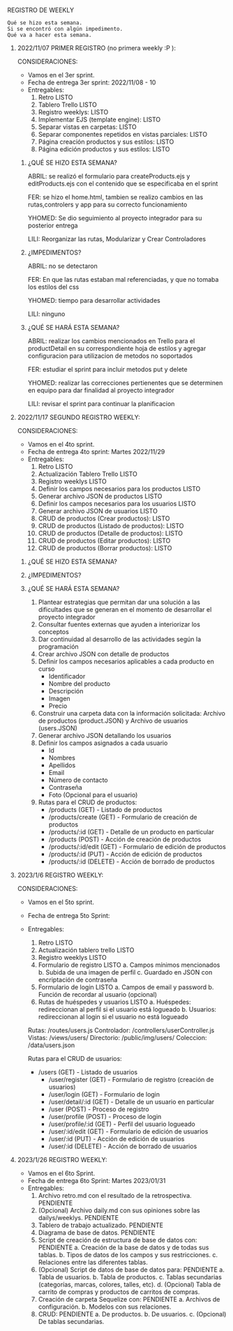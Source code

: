REGISTRO DE WEEKLY

    Qué se hizo esta semana.
    Si se encontró con algún impedimento.
    Qué va a hacer esta semana.

1. 2022/11/07 PRIMER REGISTRO (no primera weekly :P ):

    CONSIDERACIONES:

    - Vamos en el 3er sprint. 
    - Fecha de entrega 3er sprint: 2022/11/08 - 10
    - Entregables:
        1. Retro                                              LISTO
        2. Tablero Trello                                     LISTO
        3. Registro weeklys:                                  LISTO
        4. Implementar EJS (template engine):                 LISTO
        5. Separar vistas en carpetas:                        LISTO
        6. Separar componentes repetidos en vistas parciales: LISTO
        7. Página creación productos y sus estilos:           LISTO
        8. Página edición productos y sus estilos:            LISTO


    1. ¿QUÉ SE HIZO ESTA SEMANA?

        ABRIL: se realizó el formulario para createProducts.ejs y editProducts.ejs con el contenido que se especificaba en el sprint

        FER: se hizo el home.html, tambien se realizo cambios en las rutas,controlers y app para su correcto funcionamiento

        YHOMED: Se dio seguimiento al proyecto integrador para su posterior entrega 

        LILI: Reorganizar las rutas, Modularizar y Crear Controladores

    2.  ¿IMPEDIMENTOS?

        ABRIL: no se detectaron

        FER: En que las rutas estaban mal referenciadas, y que no tomaba los estilos del css

        YHOMED: tiempo para desarrollar actividades

        LILI: ninguno

    3. ¿QUÉ SE HARÁ ESTA SEMANA?

        ABRIL: realizar los cambios mencionados en Trello para el productDetail en su correspondiente hoja de estilos y agregar configuracion para utilizacion de metodos no soportados

        FER: estudiar el sprint para incluir metodos put y delete

        YHOMED: realizar las correcciones pertienentes que se determinen en equipo para dar finalidad al proyecto integrador 

        LILI: revisar el sprint para continuar la planificacion

2. 2022/11/17 SEGUNDO REGISTRO WEEKLY:

    CONSIDERACIONES:

    - Vamos en el 4to sprint. 
    - Fecha de entrega 4to sprint: Martes 2022/11/29
    - Entregables:
        1. Retro                                                                      LISTO
        2. Actualización Tablero Trello                                               LISTO 
        3. Registro weeklys                                                           LISTO 
        4. Definir los campos necesarios para los productos                           LISTO
        5. Generar archivo JSON de productos                                          LISTO
        6. Definir los campos necesarios para los usuarios                            LISTO
        7. Generar archivo JSON de usuarios                                           LISTO
        8. CRUD de productos (Crear productos):                                       LISTO
        9. CRUD de productos (Listado de productos):                                  LISTO
        10. CRUD de productos (Detalle de productos):                                 LISTO
        11. CRUD de productos (Editar productos):                                     LISTO
        12. CRUD de productos (Borrar productos):                                     LISTO

    1. ¿QUÉ SE HIZO ESTA SEMANA?

    2. ¿IMPEDIMENTOS?

    3. ¿QUÉ SE HARÁ ESTA SEMANA?

        1. Plantear estrategias que permitan dar una solución a las dificultades que se generan en el momento de desarrollar el proyecto integrador 
        2. Consultar fuentes externas que ayuden a interiorizar los conceptos
        3. Dar continuidad al desarrollo de las actividades según la programación 
        4. Crear archivo JSON con detalle de productos 
        5. Definir los campos necesarios aplicables a cada producto en curso 
            - Identificador
            - Nombre del producto
            - Descripción
            - Imagen
            - Precio
        6. Construir una carpeta data con la información solicitada: Archivo de productos (product.JSON) y Archivo de usuarios (users.JSON)
        7. Generar archivo JSON detallando los usuarios 
        8. Definir los campos asignados a cada usuario 
            - Id
            - Nombres
            - Apellidos
            - Email
            - Número de contacto
            - Contraseña
            - Foto (Opcional para el usuario)
        9. Rutas para el CRUD de productos:
            - /products (GET) - Listado de productos 
            - /products/create (GET) - Formulario de creación de productos 
            - /products/:id (GET) - Detalle de un producto en particular 
            - /products (POST) - Acción de creación de productos  
            - /products/:id/edit (GET) - Formulario de edición de productos  
            - /products/:id (PUT) - Acción de edición de productos 
            - /products/:id (DELETE) - Acción de borrado de productos

3. 2023/1/6 REGISTRO WEEKLY:

    CONSIDERACIONES:

    - Vamos en el 5to sprint.                                                   
    - Fecha de entrega 5to Sprint:                      
    - Entregables:
        1. Retro                                                                LISTO
        2. Actualización tablero trello                                         LISTO
        3. Registro weeklys                                                     LISTO
        4. Formulario de registro                                               LISTO
            a. Campos mínimos mencionados
            b. Subida de una imagen de perfil
            c. Guardado en JSON con encriptación de contraseña
        5. Formulario de login                                                  LISTO
            a. Campos de email y password
            b. Función de recordar al usuario (opcional)
        6. Rutas de huéspedes y usuarios                                        LISTO
            a. Huéspedes: redireccionan al perfil si el usuario está logueado
            b. Usuarios: redireccionan al login si el usuario no está logueado

        Rutas:
            /routes/users.js
        Controlador:
            /controllers/userController.js
        Vistas:
            /views/users/
        Directorio:
            /public/img/users/
        Coleccion:
            /data/users.json

        Rutas para el CRUD de usuarios:
        - /users (GET) - Listado de usuarios
            - /user/register (GET) - Formulario de registro (creación de usuarios) 
            - /user/login (GET) - Formulario de login
            - /user/detail/:id (GET) - Detalle de un usuario en particular 
            - /user (POST) - Proceso de registro
            - /user/profile (POST) - Proceso de login  
            - /user/profile/:id (GET) - Perfil del usuario logueado
            - /user/:id/edit (GET) - Formulario de edición de usuarios 
            - /user/:id (PUT) - Acción de edición de usuarios
            - /user/:id (DELETE) - Acción de borrado de usuarios

4. 2023/1/26 REGISTRO WEEKLY:

    - Vamos en el 6to Sprint.
    - Fecha de entrega 6to Sprint: Martes 2023/01/31
    - Entregables:
        1. Archivo retro.md con el resultado de la retrospectiva.                           PENDIENTE
        2. (Opcional) Archivo daily.md con sus opiniones sobre las dailys/weeklys.          PENDIENTE
        3. Tablero de trabajo actualizado.                                                  PENDIENTE
        4. Diagrama de base de datos.                                                       PENDIENTE
        5. Script de creación de estructura de base de datos con:                           PENDIENTE
            a. Creación de la base de datos y de todas sus tablas.
            b. Tipos de datos de los campos y sus restricciones.
            c. Relaciones entre las diferentes tablas.
        6. (Opcional) Script de datos de base de datos para:                                PENDIENTE
            a. Tabla de usuarios.
            b. Tabla de productos.
            c. Tablas secundarias (categorías, marcas, colores, talles, etc).
            d. (Opcional) Tabla de carrito de compras y productos de carritos de compras.
        7. Creación de carpeta Sequelize con:                                               PENDIENTE
            a. Archivos de configuración.
            b. Modelos con sus relaciones.
        8. CRUD:                                                                            PENDIENTE
            a. De productos.
            b. De usuarios.
            c. (Opcional) De tablas secundarias.


